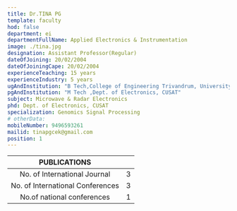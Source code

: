 ```yaml
---
title: Dr.TINA PG
template: faculty
hod: false
department: ei
departmentFullName: Applied Electronics & Instrumentation
image: ./tina.jpg
designation: Assistant Professor(Regular)
dateOfJoining: 20/02/2004
dateOfJoiningCape: 20/02/2004
experienceTeaching: 15 years
experienceIndustry: 5 years
ugAndInstitution: "B Tech,College of Engineering Trivandrum, University of Kerala"
pgAndInstitution: "M Tech ,Dept. of Electronics, CUSAT"
subject: Microwave & Radar Electronics
phd: Dept. of Electronics, CUSAT
specialization: Genomics Signal Processing
# otherData: 
mobileNumber: 9496593261
mailid: tinapgcek@gmail.com
position: 1
---
```

|           PUBLICATIONS           |     |
| :------------------------------: | :-: |
|   No. of International Journal   |  3  |
| No. of International Conferences |  3  |
|    No.of national conferences    |  1  |